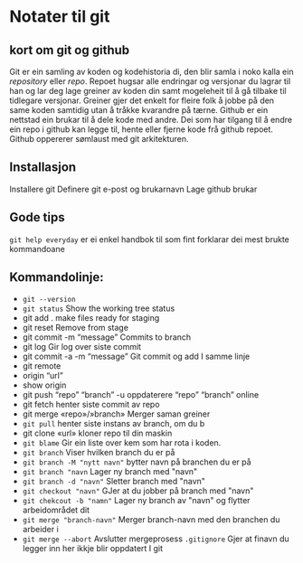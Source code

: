 # Notater til git

## kort om git og github
Git er ein samling av koden og kodehistoria di, den blir samla i noko kalla ein *repository* eller *repo*. Repoet hugsar alle endringar og versjonar du lagrar til han og lar deg lage greiner av koden din samt mogeleheit til å gå tilbake til tidlegare versjonar.
Greiner gjer det enkelt for fleire folk å jobbe på den same koden samtidig utan å tråkke kvarandre på tærne. 
Github er ein nettstad ein brukar til å dele kode med andre. Dei som har tilgang til å endre ein repo i github kan legge til, hente eller fjerne kode frå github repoet. Github oppererer sømlaust med git arkitekturen.

## Installasjon
Installere git
Definere git e-post og brukarnavn
Lage github brukar

## Gode tips
`git help everyday` er ei enkel handbok til som fint forklarar dei mest brukte kommandoane

## Kommandolinje:
- `git --version`
- `git status`     				    Show the working tree status
- git add .         				make files ready for staging
- git reset					        Remove from stage
- git commit -m “message” 		    Commits to branch
- git log 					        Gir log over siste commit
- git commit -a -m “message”	    Git commit og add I samme linje
- git remote
- 	origin “url”
- 	show origin
- git push “repo” “branch” -u		oppdaterere “repo” “branch” online
- git fetch 				        henter siste commit av repo
- git merge «repo»/»branch» 		Merger saman greiner
- `git pull` 				            henter siste instans av branch, om du b
- git clone «url»				    kloner repo til din maskin
- `git blame`                       Gir ein liste over kem som har rota i koden.
- `git branch`                      Viser hvilken branch du er på
- `git branch -M "nytt navn"`       bytter navn på branchen du er på
- `git branch "navn`                Lager ny branch med "navn"
- `git branch -d "navn"`            Sletter branch med "navn"
- `git checkout "navn"`             GJer at du jobber på branch med "navn"          
- `git chekcout -b "namn"`          Lager ny branch av "navn" og flytter arbeidområdet dit
- `git merge "branch-navn"`         Merger branch-navn med den branchen du arbeider i
- `git merge --abort`               Avslutter mergeprosess
`.gitignore` 
	Gjer at finavn du legger inn her ikkje blir oppdatert I git
